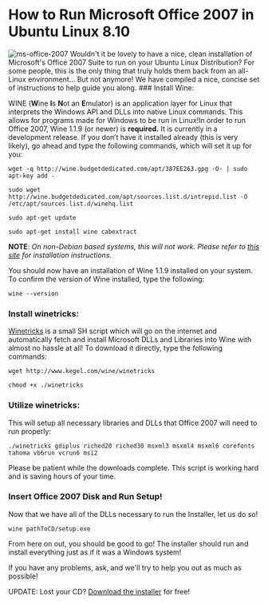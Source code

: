 # How to Run Microsoft Office 2007 in Ubuntu Linux 8.10

  ![ms-office-2007](http://www.programmerfish.com/wp-content/uploads/2009/03/msoffice2007.gif) Wouldn't it be lovely to have a nice, clean installation of Microsoft's Office 2007 Suite to run on your Ubuntu Linux Distribution? For some people, this is the only thing that truly holds them back from an all\-Linux environment... But not anymore! We have compiled a nice, concise set of instructions to help guide you along. ### Install Wine:

 WINE (**W**ine **I**s **N**ot an **E**mulator) is an application layer for Linux that interprets the Windows API and DLLs into native Linux commands. This allows for programs made for Windows to be run in Linux!In order to run Office 2007, Wine 1\.1\.9 (or newer) is **required.** It is currently in a development release. If you don’t have it installed already (this is very likely), go ahead and type the following commands, which will set it up for you:

 
```
wget -q http://wine.budgetdedicated.com/apt/387EE263.gpg -O- | sudo apt-key add -
```
 
```
sudo wget http://wine.budgetdedicated.com/apt/sources.list.d/intrepid.list -O /etc/apt/sources.list.d/winehq.list
```
 
```
sudo apt-get update
```
 
```
sudo apt-get install wine cabextract
```
 **NOTE**: *On non\-Debian based systems, this will not work. Please refer to* [*this site*](http://www.winehq.org/site/download-deb "WineHQ Installation Procudures") *for installation instructions.*

 You should now have an installation of Wine 1\.1\.9 installed on your system. To confirm the version of Wine installed, type the following:

 
```
wine --version
```
 ### Install winetricks:

 [Winetricks](http://www.kegel.com/wine/winetricks "Winetricks Page") is a small SH script which will go on the internet and automatically fetch and install Microsoft DLLs and Libraries into Wine with almost no hassle at all! To download it directly, type the following commands:

 
```
wget http://www.kegel.com/wine/winetricks
```
 
```
chmod +x ./winetricks
```
 ### Utilize winetricks:

 This will setup all necessary libraries and DLLs that Office 2007 will need to run properly:

 
```
./winetricks gdiplus riched20 riched30 msxml3 msxml4 msxml6 corefonts tahoma vb6run vcrun6 msi2
```
 Please be patient while the downloads complete. This script is working hard and is saving hours of your time.

 ### Insert Office 2007 Disk and Run Setup!

 Now that we have all of the DLLs necessary to run the Installer, let us do so!

 
```
wine pathToCD/setup.exe
```
 From here on out, you should be good to go! The installer should run and install everything just as if it was a Windows system!

 If you have any problems, ask, and we'll try to help you out as much as possible!

 UPDATE: Lost your CD? [Download the installer](/blog/free-direct-download-microsoft-office-2007) for free!

 

 